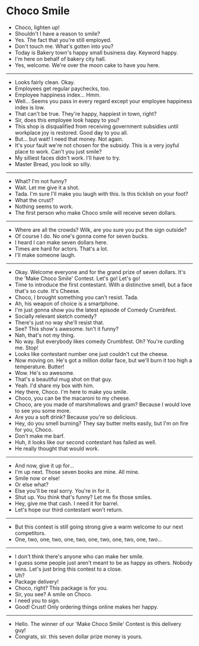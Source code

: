 # Choco Smile

- Choco, lighten up!
- Shouldn't I have a reason to smile?
- Yes. The fact that you're still employed.
- Don't touch me. What's gotten into you?
- Today is Bakery town's happy small business day. Keyword happy.
- I'm here on behalf of bakery city hall.
- Yes, welcome. We're over the moon cake to have you here.
***
- Looks fairly clean. Okay.
- Employees get regular paychecks, too.
- Employee happiness index... Hmm.
- Well... Seems you pass in every regard except your employee happiness index is low.
- That can't be true. They're happy, happiest in town, right?
- Sir, does this employee look happy to you?
- This shop is disqualified from receiving government subsidies until workplace joy is restored. Good day to you all.
- But... but wait! I need that money. Not again.
- It's your fault we're not chosen for the subsidy. This is a very joyful place to work. Can't you just smile?
- My silliest faces didn't work. I'll have to try.
- Master Bread, you look so silly.
***
- What? I'm not funny?
- Wait. Let me give it a shot.
- Tada. I'm sure I'll make you laugh with this. Is this ticklish on your foot?
- What the crust?
- Nothing seems to work.
- The first person who make Choco smile will receive seven dollars.
***
- Where are all the crowds? Wilk, are you sure you put the sign outside?
- Of course I do. No one's gonna come for seven bucks.
- I heard I can make seven dollars here.
- Times are hard for actors. That's a lot.
- I'll make someone laugh.
***
- Okay. Welcome everyone and for the grand prize of seven dollars. It's the 'Make Choco Smile' Contest. Let's go! Let's go!
- Time to introduce the first contestant. With a distinctive smell, but a face that's so cute. It's Cheese.
- Choco, I brought something you can't resist. Tada.
- Ah, his weapon of choice is a smartphone.
- I'm just gonna show you the latest episode of Comedy Crumbfest.
- Socially relevant sketch comedy?
- There's just no way she'll resist that.
- See? This show's awesome. Isn't it funny?
- Nah, that's not my thing.
- No way. But everybody likes comedy Crumbfest. Oh? You're curdling me. Stop!
- Looks like contestant number one just couldn't cut the cheese.
- Now moving on. He's got a million dollar face, but we'll burn it too high a temperature. Butter!
- Wow. He's so awesome.
- That's a beautiful mug shot on that guy.
- Yeah. I'd share my box with him.
- Hey there, Choco. I'm here to make you smile.
- Choco, you can be the macaroni to my cheese.
- Choco, are you made of marshmallows and gram? Because I would love to see you some more.
- Are you a soft drink? Because you're so delicious.
- Hey, do you smell burning? They say butter melts easily, but I'm on fire for you, Choco.
- Don't make me barf.
- Huh, it looks like our second contestant has failed as well.
- He really thought that would work.
***
- And now, give it up for...
- I'm up next. Those seven books are mine. All mine.
- Smile now or else!
- Or else what?
- Else you'll be real sorry. You're in for it.
- Shut up. You think that's funny? Let me fix those smiles.
- Hey, give me that cash. I need it for barrel.
- Let's hope our third contestant won't return.
***
- But this contest is still going strong give a warm welcome to our next competitors.
- One, two, one, two, one, two, one, two, one, two, one, two...
***
- I don't think there's anyone who can make her smile.
- I guess some people just aren't meant to be as happy as others. Nobody wins. Let's just bring this contest to a close.
- Uh?
- Package delivery!
- Choco, right? This package is for you.
- Sir, you see? A smile on Choco.
- I need you to sign.
- Good! Crust! Only ordering things online makes her happy.
***
- Hello. The winner of our 'Make Choco Smile' Contest is this delivery guy!
- Congrats, sir. this seven dollar prize money is yours.
